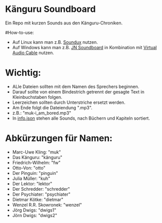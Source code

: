 # Känguru Soundboard
Ein Repo mit kurzen Sounds aus den Känguru-Chroniken.

#How-to-use:
- Auf Linux kann man z.B. [Soundux](https://github.com/D3SOX/Soundux) nutzen.
- Auf Windows kann man z.B. [JN Soundboard](https://gitlab.com/Jitnaught/JNSoundboard/-/blob/master/README.md) in Kombination mit [Virtual Audio Cable](https://software.muzychenko.net/trials/vac460.exe) nutzen.


# Wichtig:
- ALle Dateien sollten mit dem Namen des Sprechers beginnen.
- Darauf sollte von einem Bindestrich getrennt der gesagte Text in Kleinbuchstaben folgen.
- Leerzeichen sollten durch Unterstriche ersetzt werden.
- Am Ende folgt die Dateiendung ".mp3".
- z.B.: "muk-i_am_bored.mp3"
- In [info.json](info.json) stehen alle Sounds, nach Büchern und Kapiteln sortiert.

# Abkürzungen für Namen:
- Marc-Uwe Kling: "muk"
- Das Känguru: "känguru"
- Friedrich-Wilhelm: "fw"
- Otto-Von: "otto"
- Der Pinguin: "pinguin"
- Julia Müller: "kuh"
- Der Lektor: "lektor"
- Der Schredder: "schredder"
- Der Psychiater: "psychiater"
- Dietmar Kötke: "dietmar"
- Wenzel R.R. Skowronek: "wenzel"
- Jörg Dwigs: "dwigs1"
- Jörn Dwigs: "dwigs2"
